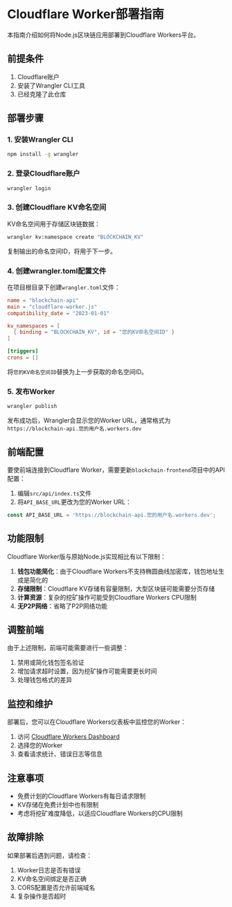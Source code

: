 # Cloudflare Worker部署指南

本指南介绍如何将Node.js区块链应用部署到Cloudflare Workers平台。

## 前提条件

1. Cloudflare账户
2. 安装了Wrangler CLI工具
3. 已经克隆了此仓库

## 部署步骤

### 1. 安装Wrangler CLI

```bash
npm install -g wrangler
```

### 2. 登录Cloudflare账户

```bash
wrangler login
```

### 3. 创建Cloudflare KV命名空间

KV命名空间用于存储区块链数据：

```bash
wrangler kv:namespace create "BLOCKCHAIN_KV"
```

复制输出的命名空间ID，将用于下一步。

### 4. 创建wrangler.toml配置文件

在项目根目录下创建`wrangler.toml`文件：

```toml
name = "blockchain-api"
main = "cloudflare-worker.js"
compatibility_date = "2023-01-01"

kv_namespaces = [
  { binding = "BLOCKCHAIN_KV", id = "您的KV命名空间ID" }
]

[triggers]
crons = []
```

将`您的KV命名空间ID`替换为上一步获取的命名空间ID。

### 5. 发布Worker

```bash
wrangler publish
```

发布成功后，Wrangler会显示您的Worker URL，通常格式为`https://blockchain-api.您的用户名.workers.dev`

## 前端配置

要使前端连接到Cloudflare Worker，需要更新`blockchain-frontend`项目中的API配置：

1. 编辑`src/api/index.ts`文件
2. 将`API_BASE_URL`更改为您的Worker URL：

```typescript
const API_BASE_URL = 'https://blockchain-api.您的用户名.workers.dev';
```

## 功能限制

Cloudflare Worker版与原始Node.js实现相比有以下限制：

1. **钱包功能简化**：由于Cloudflare Workers不支持椭圆曲线加密库，钱包地址生成是简化的
2. **存储限制**：Cloudflare KV存储有容量限制，大型区块链可能需要分页存储
3. **计算资源**：复杂的挖矿操作可能受到Cloudflare Workers CPU限制
4. **无P2P网络**：省略了P2P网络功能

## 调整前端

由于上述限制，前端可能需要进行一些调整：

1. 禁用或简化钱包签名验证
2. 增加请求超时设置，因为挖矿操作可能需要更长时间
3. 处理钱包格式的差异

## 监控和维护

部署后，您可以在Cloudflare Workers仪表板中监控您的Worker：

1. 访问 [Cloudflare Workers Dashboard](https://dash.cloudflare.com/?to=/:account/workers)
2. 选择您的Worker
3. 查看请求统计、错误日志等信息

## 注意事项

- 免费计划的Cloudflare Workers有每日请求限制
- KV存储在免费计划中也有限制
- 考虑将挖矿难度降低，以适应Cloudflare Workers的CPU限制

## 故障排除

如果部署后遇到问题，请检查：

1. Worker日志是否有错误
2. KV命名空间绑定是否正确
3. CORS配置是否允许前端域名
4. 复杂操作是否超时